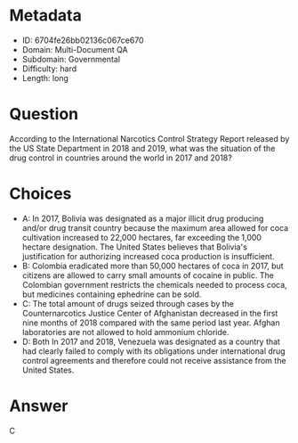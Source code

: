 # Metadata

- ID: 6704fe26bb02136c067ce670
- Domain: Multi-Document QA
- Subdomain: Governmental
- Difficulty: hard
- Length: long

# Question

According to the International Narcotics Control Strategy Report released by the US State Department in 2018 and 2019, what was the situation of the drug control in countries around the world in 2017 and 2018?

# Choices

- A: In 2017, Bolivia was designated as a major illicit drug producing and/or drug transit country because the maximum area allowed for coca cultivation increased to 22,000 hectares, far exceeding the 1,000 hectare designation. The United States believes that Bolivia's justification for authorizing increased coca production is insufficient.
- B: Colombia eradicated more than 50,000 hectares of coca in 2017, but citizens are allowed to carry small amounts of cocaine in public. The Colombian government restricts the chemicals needed to process coca, but medicines containing ephedrine can be sold.
- C: The total amount of drugs seized through cases by the Counternarcotics Justice Center of Afghanistan decreased in the first nine months of 2018 compared with the same period last year. Afghan laboratories are not allowed to hold ammonium chloride.
- D: Both In 2017 and 2018, Venezuela was designated as a country that had clearly failed to comply with its obligations under international drug control agreements and therefore could not receive assistance from the United States.

# Answer

C
